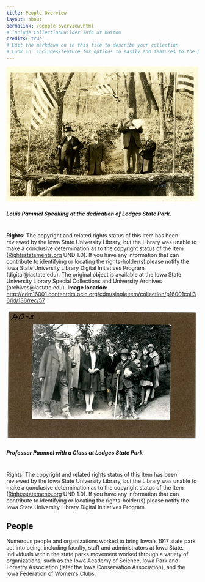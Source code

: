 ```yaml
---
title: People Overview
layout: about
permalink: /people-overview.html
# include CollectionBuilder info at bottom
credits: true
# Edit the markdown on in this file to describe your collection
# Look in _includes/feature for options to easily add features to the page
---
```


<div class="card-group">
  <div class="card">
    <img src="/objects/people-parks/Pammel-speech.png" class="card-img-top" alt="Black and white photo of Dr. Pammel onside on stage.">
    <div class="card-body">
      <h5 class="card-title"><b>Louis Pammel Speaking at the dedication of Ledges State Park.</b></h5>
      <p class="card-text text-start"><br><b>Rights:</b> The copyright and related rights status of this Item has been reviewed by the Iowa State University Library, but the Library was unable to make a conclusive determination as to the copyright status of the Item (<a href="http://rightsstatements.org/">Rightsstatements.org</a> UND 1.0). If you have any information that can contribute to identifying or locating the rights-holder(s) please notify the Iowa State University Library Digital Initiatives Program (digital@iastate.edu). The original object is available at the Iowa State University Library Special Collections and University Archives (archives@iastate.edu).
      <b>Image location:</b>  <a href="http://cdm16001.contentdm.oclc.org/cdm/singleitem/collection/p16001coll36/id/136/rec/57">http://cdm16001.contentdm.oclc.org/cdm/singleitem/collection/p16001coll36/id/136/rec/57</a>
      </p>
    </div>
  </div>
  <div class="card">
    <img src="/objects/people-parks/13-05-A_Pammel_1026-002-001a.png" class="card-img-top" alt="Professor Pammel with a Class at Ledges State Park">
    <div class="card-body">
      <h5 class="card-title text-start"><b>Professor Pammel with a Class at Ledges State Park</b></h5>
      <p class="card-text text-start"><br>Rights: The copyright and related rights status of this Item has been reviewed by the Iowa State University Library, but the Library was unable to make a conclusive determination as to the copyright status of the Item (<a href="http://rightsstatements.org/">Rightsstatements.org</a> UND 1.0). If you have any information that can contribute to identifying or locating the rights-holder(s) please notify the Iowa State University Library Digital Initiatives Program.</p>
    </div>
  </div>
</div>

## People

Numerous people and organizations worked to bring Iowa's 1917 state park act into being, including faculty, staff and administrators at Iowa State. Individuals within the state parks movement worked through a variety of organizations, such as the Iowa Academy of Science, Iowa Park and Forestry Association (later the Iowa Conservation Association), and the Iowa Federation of Women's Clubs.
